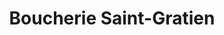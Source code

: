 ---
title: "Boucherie Saint-Gratien"
url: /saint-gratien/boucherie-saint-gratien/
shop: boucherie
---
